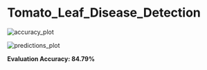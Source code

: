 # Tomato_Leaf_Disease_Detection     



![accuracy_plot](https://user-images.githubusercontent.com/17172345/179454479-218e3daa-1059-44a7-a064-9175e236779d.png)    



![predictions_plot](https://user-images.githubusercontent.com/17172345/179454671-610f61a0-852c-4390-b75a-86647b8bd2ed.png)    

<b>Evaluation Accuracy: 84.79%</b>

